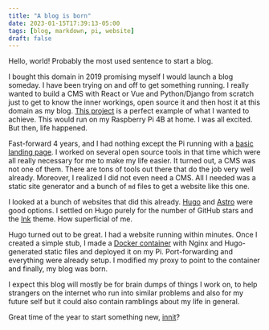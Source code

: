 ```yaml
---
title: "A blog is born"
date: 2023-01-15T17:39:13-05:00
tags: [blog, markdown, pi, website]
draft: false
---
```


Hello, world! Probably the most used sentence to start a blog.

I bought this domain in 2019 promising myself I would launch a blog
someday. I have been trying on and off to get something running. I really wanted
to build a CMS with React or Vue and Python/Django from scratch just to get to
know the inner workings, open source it and then host it at this domain as my blog.
[This project](https://github.com/rob32/dev-case) is a perfect example of what I wanted to achieve.
This would run on my Raspberry Pi 4B at home. I was all excited. But then, life happened.

Fast-forward 4 years, and I had nothing except the Pi running with a [basic landing page](https://github.com/viseshrp/portfolio). I worked on several open source tools in
that time which were all really necessary for me to make my life easier. It turned out, a CMS was not one
 of them. There are tons of tools out there that do the job very well already. Moreover, I realized
 I did not even need a CMS. All I needed was a static site generator and a bunch of `md` files to
 get a website like this one.

 I looked at a bunch of websites that did this already.
 [Hugo](https://gohugo.io/) and [Astro](https://astro.build/) were good options. I settled on Hugo purely for the number of GitHub stars and the [Ink](https://github.com/viseshrp/hugo-ink) theme. How superficial of me.

 Hugo turned out to be great. I had a website running within minutes. Once I created a simple stub, I made a [Docker container](https://github.com/viseshrp/website/tree/main/nginx) with Nginx and Hugo-generated static files and deployed it on my Pi.
 Port-forwarding and everything were already setup. I modified my proxy to point to the container and finally, my blog was born.

 I expect this blog will mostly be for brain dumps of things I work on, to help strangers on the internet who run into similar problems and also for my future self but it could also contain ramblings about my life in general.

Great time of the year to start something new, [innit](https://github.com/viseshrp/website/commit/b58b191c4977ef847891279f3aaecb9c4a1ba43b)?
